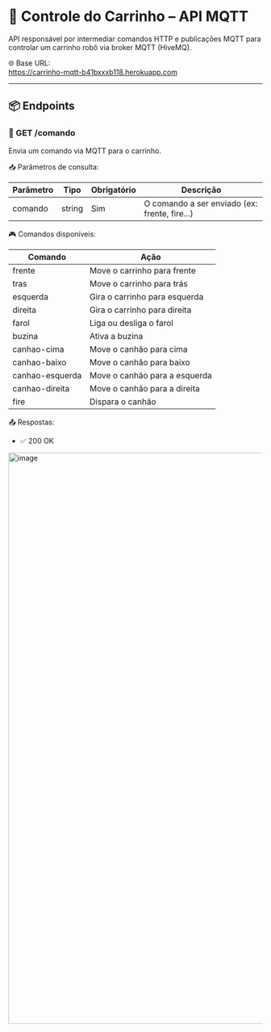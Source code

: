 # 🚗 Controle do Carrinho – API MQTT

API responsável por intermediar comandos HTTP e publicações MQTT para controlar um carrinho robô via broker MQTT (HiveMQ).

🌐 Base URL:  
https://carrinho-mqtt-b41bxxxb118.herokuapp.com

---

## 📦 Endpoints

### 🔹 GET /comando

Envia um comando via MQTT para o carrinho.

📥 Parâmetros de consulta:

| Parâmetro | Tipo   | Obrigatório | Descrição                                     |
|-----------|--------|-------------|-----------------------------------------------|
| comando   | string | Sim         | O comando a ser enviado (ex: frente, fire...) |

🎮 Comandos disponíveis:

| Comando           | Ação                            |
|-------------------|---------------------------------|
| frente            | Move o carrinho para frente     |
| tras              | Move o carrinho para trás       |
| esquerda          | Gira o carrinho para esquerda   |
| direita           | Gira o carrinho para direita    |
| farol             | Liga ou desliga o farol         |
| buzina            | Ativa a buzina                  |
| canhao-cima       | Move o canhão para cima         |
| canhao-baixo      | Move o canhão para baixo        |
| canhao-esquerda   | Move o canhão para a esquerda   |
| canhao-direita    | Move o canhão para a direita    |
| fire              | Dispara o canhão                |

📤 Respostas:

- ✅ 200 OK  




<img width="1133" alt="image" src="https://github.com/user-attachments/assets/c8622516-15c1-4083-b0a0-1224ca9b7ffe" />
